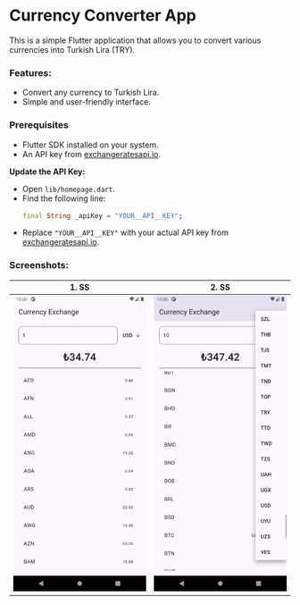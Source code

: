 # Currency Converter App

This is a simple Flutter application that allows you to convert various currencies into Turkish Lira (TRY).

### Features:

- Convert any currency to Turkish Lira.
- Simple and user-friendly interface.

### Prerequisites

- Flutter SDK installed on your system.
- An API key from [exchangeratesapi.io](https://exchangeratesapi.io).

**Update the API Key:**

- Open `lib/homepage.dart`.
- Find the following line:
  ```dart
  final String _apiKey = "YOUR__API__KEY";
  ```
- Replace `"YOUR__API__KEY"` with your actual API key from [exchangeratesapi.io](https://exchangeratesapi.io).

### Screenshots:

| 1. SS                                 | 2. SS                                   |
| ------------------------------------- | --------------------------------------- |
| ![Product List](/img/Screenshot1.png) | ![Product Detail](/img/Screenshot2.png) |
